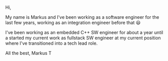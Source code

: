 Hi,

My name is Markus and I've been working as a software engineer for the last few years, working as an integration engineer before that 😃

I've been working as an embedded C++ SW engineer for about a year until a started my current work as fullstack SW engineer at my current position where I've transitioned into a tech lead role.

All the best,
Markus T

<!---
Jyrgen1994/Jyrgen1994 is a ✨ special ✨ repository because its `README.md` (this file) appears on your GitHub profile.
You can click the Preview link to take a look at your changes.
--->
